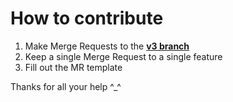 # How to contribute

1. Make Merge Requests to the [**v3 branch**](https://gitlab.com/Kwoth/nadekobot/tree/v3)
2. Keep a single Merge Request to a single feature
3. Fill out the MR template

Thanks for all your help ^\_^